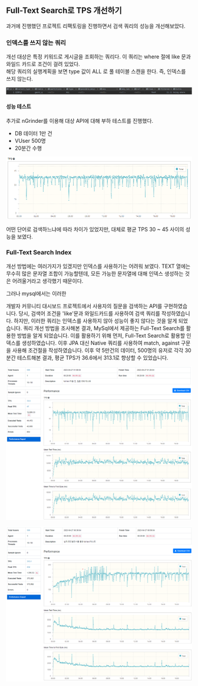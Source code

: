 ## Full-Text Search로 TPS 개선하기

과거에 진행했던 프로젝트 리팩토링을 진행하면서 검색 쿼리의 성능을 개선해보았다.  
  
### 인덱스를 쓰지 않는 쿼리
  
개선 대상은 특정 키워드로 게시글을 조회하는 쿼리다. 이 쿼리는 where 절에 like 문과 와일드 카드로 조건이 걸려 있었다.  
해당 쿼리의 실행계획을 보면 type 값이 ALL 로 풀 테이블 스캔을 한다. 즉, 인덱스를 쓰지 않는다.  
  
![img.png](img/Full-Text%20Search로%20TPS%20개선하기_img1.png)  
  

#### 성능 테스트
  
추가로 nGrinder를 이용해 대상 API에 대해 부하 테스트를 진행했다.  
  
- DB 데이터 1만 건
- VUser 500명
- 20분간 수행

![img.png](img/Full-Text%20Search로%20TPS%20개선하기_img4.png)  
  
어떤 단어로 검색하느냐에 따라 차이가 있었지만, 대체로 평균 TPS 30 ~ 45 사이의 성능을 보였다.  
  
### Full-Text Search Index

개선 방법에는 여러가지가 있겠지만 인덱스를 사용하기는 어려워 보였다. TEXT 열에는 무수히 많은 문자열 조합이 가능할텐데, 모든 가능한 문자열에 대해 인덱스 생성하는 것은 어려울거라고 생각했기 때문이다.  
  
그러나 mysql에서는 이러한 


개발자 커뮤니티 대시보드 프로젝트에서 사용자의 질문을 검색하는 API를 구현하였습니다. 당시, 검색어 조건을 'like'문과 와일드카드를 사용하여 검색 쿼리를 작성하였습니다. 하지만, 이러한 쿼리는 인덱스를 사용하지 않아 성능이 좋지 않다는 것을 알게 되었습니다.
쿼리 개선 방법을 조사해본 결과, MySql에서 제공하는 Full-Text Search를 활용한 방법을 알게 되었습니다. 이를 활용하기 위해 먼저, Full-Text Search로 활용할 인덱스를 생성하였습니다. 이후 JPA 대신 Native 쿼리를 사용하여 match, against 구문을 사용해 조건절을 작성하였습니다.
이후 약 5만건의 데이터, 500명의 유저로 각각 30분간 테스트해본 결과, 평균 TPS가 36.6에서 313.1로 향상할 수 있었습니다.

![img.png](img/Full-Text%20Search로%20TPS%20개선하기_img2.png)  
  
  
![img.png](img/Full-Text%20Search로%20TPS%20개선하기_img3.png)  
